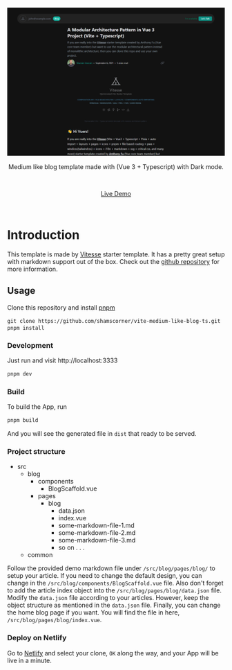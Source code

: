 <p align='center'>
  <img src='https://raw.githubusercontent.com/shamscorner/images/main/vitesse-medium-blog.png' alt='A Medium like blog template made by Vue + Typescript + Dark mode' width='600'/>
</p>

<p align='center'>
Medium like blog template made with (Vue 3 + Typescript) with Dark mode.
</p>

<br>

<p align='center'>
<a href="https://vite-vue3-medium-blog.netlify.app/" target="_blank">Live Demo</a>
</p>

<br>

# Introduction

This template is made by [Vitesse](https://github.com/antfu/vitesse) starter template. It has a pretty great setup with markdown support out of the box. Check out the [github repository](https://github.com/antfu/vitesse) for more information.

## Usage

Clone this repository and install [pnpm](https://pnpm.io/)

```
git clone https://github.com/shamscorner/vite-medium-like-blog-ts.git
pnpm install
```

### Development

Just run and visit http://localhost:3333

```bash
pnpm dev
```

### Build

To build the App, run

```bash
pnpm build
```

And you will see the generated file in `dist` that ready to be served.

### Project structure

- src
  - blog
    - components
      - BlogScaffold.vue
    - pages
      - blog
        - data.json
        - index.vue
        - some-markdown-file-1.md
        - some-markdown-file-2.md
        - some-markdown-file-3.md
        - so on . . .
  - common

Follow the provided demo markdown file under `/src/blog/pages/blog/` to setup your article. If you need to change the default design, you can change in the `/src/blog/components/BlogScaffold.vue` file. Also don't forget to add the article index object into the `/src/blog/pages/blog/data.json` file. Modify the `data.json` file according to your articles. However, keep the object structure as mentioned in the `data.json` file. Finally, you can change the home blog page if you want. You will find the file in here, `/src/blog/pages/blog/index.vue`.

### Deploy on Netlify

Go to [Netlify](https://app.netlify.com/start) and select your clone, `OK` along the way, and your App will be live in a minute.
